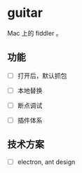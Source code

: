 # guitar
Mac 上的 fiddler 。

## 功能

- [ ] 打开后，默认抓包
- [ ] 本地替换
- [ ] 断点调试
- [ ] 插件体系


## 技术方案

- [ ] electron, ant design
